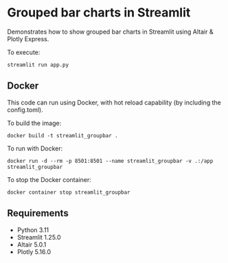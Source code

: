 # Grouped bar charts in Streamlit

Demonstrates how to show grouped bar charts in Streamlit using Altair & Plotly Express.

To execute:

```
streamlit run app.py
```

## Docker
This code can run using Docker, with hot reload capability (by including the config.toml).

To build the image:

```
docker build -t streamlit_groupbar . 
```

To run with Docker:

```
docker run -d --rm -p 8501:8501 --name streamlit_groupbar -v .:/app streamlit_groupbar
```

To stop the Docker container:

```
docker container stop streamlit_groupbar
```

## Requirements
- Python 3.11
- Streamlit 1.25.0
- Altair 5.0.1
- Plotly 5.16.0